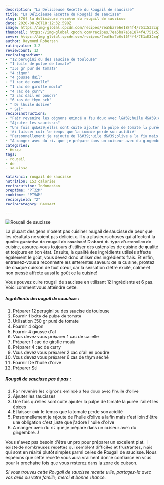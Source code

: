 ```yaml
---
description: "La Délicieuse Recette du Rougail de saucisse"
title: "La Délicieuse Recette du Rougail de saucisse"
slug: 3764-la-delicieuse-recette-du-rougail-de-saucisse
date: 2020-08-26T18:12:32.598Z
image: https://img-global.cpcdn.com/recipes/7ea5ba7e6e1874f4/751x532cq70/rougail-de-saucisse-photo-principale-de-la-recette.jpg
thumbnail: https://img-global.cpcdn.com/recipes/7ea5ba7e6e1874f4/751x532cq70/rougail-de-saucisse-photo-principale-de-la-recette.jpg
cover: https://img-global.cpcdn.com/recipes/7ea5ba7e6e1874f4/751x532cq70/rougail-de-saucisse-photo-principale-de-la-recette.jpg
author: Raymond Roberson
ratingvalue: 3.2
reviewcount: 13
recipeingredient:
- "12 perugini ou des saucise de toulouse"
- "1 boite de pulpe de tomate"
- "350 gr pur de tomate"
- "4 oigon"
- "4 gousse dail"
- "1 cac de canelle"
- "1 cac de girofle moulu"
- "4 cac de curry"
- "2 cac dail en poudre"
- "6 cas de thym sch"
- " De lhuile dolive"
- " Sel"
recipeinstructions:
- "Fair revenire les oignons emincé a feu doux avec l&#39;huile d&#39;olive"
- "Ajouter les saucisses"
- "Une fois qu&#39;elles sont cuite ajouter la pulpe de tomate la purée l&#39;ail et les épices"
- "Et laisser cuir le temps que la tomate perde son acidité"
- "Personnellement je rajoute de l&#39;huile d&#39;olive a la fin mais c&#39;est loin d&#39;être une obligation c&#39;est juste que j&#39;adore l&#39;huile d&#39;olive"
- "A manger avec du riz que je prépare dans un cuiseur avec du gingembre...!"
categories:
- Resep
tags:
- rougail
- de
- saucisse

katakunci: rougail de saucisse 
nutrition: 153 calories
recipecuisine: Indonesian
preptime: "PT32M"
cooktime: "PT54M"
recipeyield: "2"
recipecategory: Dessert

---
```



![Rougail de saucisse](https://img-global.cpcdn.com/recipes/7ea5ba7e6e1874f4/751x532cq70/rougail-de-saucisse-photo-principale-de-la-recette.jpg)

La plupart des gens n'osent pas cuisiner rougail de saucisse de peur que les résultats ne soient pas délicieux. Il y a plusieurs choses qui affectent la qualité gustative de rougail de saucisse! D'abord du type d'ustensiles de cuisine, assurez-vous toujours d'utiliser des ustensiles de cuisine de qualité et toujours en bon état. Ensuite, la qualité des ingrédients utilisés affecte également le goût, vous devez donc utiliser des ingrédients frais. Et enfin, entraînez-vous à reconnaître les différentes saveurs de la cuisine, profitez de chaque cuisson de tout cœur, car la sensation d'être excité, calme et non pressé affecte aussi le goût de la cuisine!

<!--inarticleads1-->

Vous pouvez cuire rougail de saucisse en utilisant 12 Ingrédients et 6 pas. Voici comment vous atteindre cette.

##### Ingrédients de rougail de saucisse :

1. Préparer 12 perugini ou des saucise de toulouse
1. Fournir 1 boite de pulpe de tomate
1. Utilisation 350 gr puré de tomate
1. Fournir 4 oigon
1. Fournir 4 gousse d&#39;ail
1. Vous devez vous préparer 1 cac de canelle
1. Préparer 1 cac de girofle moulu
1. Préparer 4 cac de curry
1. Vous devez vous préparer 2 cac d&#39;ail en poudre
1. Vous devez vous préparer 6 cas de thym séché
1. Fournir  De l&#39;huile d&#39;olive
1. Préparer  Sel




<!--inarticleads2-->

##### Rougail de saucisse pas à pas :

1. Fair revenire les oignons emincé a feu doux avec l&#39;huile d&#39;olive
1. Ajouter les saucisses
1. Une fois qu&#39;elles sont cuite ajouter la pulpe de tomate la purée l&#39;ail et les épices
1. Et laisser cuir le temps que la tomate perde son acidité
1. Personnellement je rajoute de l&#39;huile d&#39;olive a la fin mais c&#39;est loin d&#39;être une obligation c&#39;est juste que j&#39;adore l&#39;huile d&#39;olive
1. A manger avec du riz que je prépare dans un cuiseur avec du gingembre...!




<!--inarticleads1-->

<p>
Vous n'avez pas besoin d'être un pro pour préparer un excellent plat. Il existe de nombreuses recettes qui semblent difficiles et frustrantes, mais qui sont en réalité plutôt simples parmi celles de Rougail de saucisse. Nous espérons que cette recette vous aura vraiment donné confiance en vous pour la prochaine fois que vous resterez dans la zone de cuisson.
</p>

<p>
<i>Si vous trouvez cette Rougail de saucisse recette utile, partagez-la avec vos amis ou votre famille, merci et bonne chance.</i>
</p>
